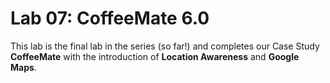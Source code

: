 # Lab 07: CoffeeMate 6.0



This lab is the final lab in the series (so far!) and completes our Case Study <b>CoffeeMate</b> with the introduction of **Location Awareness** and **Google Maps**.
